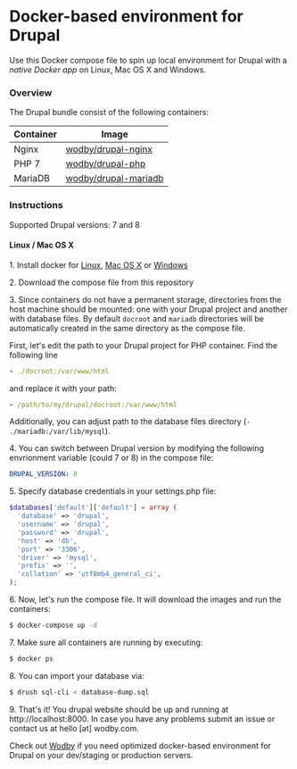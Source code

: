 # Docker-based environment for Drupal

Use this Docker compose file to spin up local environment for Drupal with a *native Docker app* on Linux, Mac OS X and Windows. 

### Overview

The Drupal bundle consist of the following containers:

| Container | Image | 
| --------- | ----- |
| Nginx   | <a href="https://hub.docker.com/r/wodby/drupal-nginx/" target="_blank">wodby/drupal-nginx</a> |
| PHP 7   | <a href="https://hub.docker.com/r/wodby/drupal-php/" target="_blank">wodby/drupal-php</a> |
| MariaDB | <a href="https://hub.docker.com/r/wodby/drupal-mariadb/" target="_blank">wodby/drupal-mariadb</a> |

### Instructions 

Supported Drupal versions: 7 and 8

#### Linux / Mac OS X

1\. Install docker for <a href="https://docs.docker.com/engine/installation/" target="_blank">Linux</a>, <a href="https://docs.docker.com/engine/installation/mac" target="_blank">Mac OS X</a> or <a href="https://docs.docker.com/engine/installation/windows" target="_blank">Windows</a>

2\. Download the compose file from this repository

3\. Since containers do not have a permanent storage, directories from the host machine should be mounted: one with your Drupal project and another with database files. By default `docroot` and `mariadb` directories will be automatically created in the same directory as the compose file. 

First, let's edit the path to your Drupal project for PHP container. Find the following line
```yml
- ./docroot:/var/www/html
```

and replace it with your path:
```yml
- /path/to/my/drupal/docroot:/var/www/html
```

Additionally, you can adjust path to the database files directory (`- ./mariadb:/var/lib/mysql`). 

4\. You can switch between Drupal version by modifying the following envrionment variable (could 7 or 8) in the compose file:
```yml
DRUPAL_VERSION: 8
```

5\. Specify database credentials in your settings.php file:
```php
$databases['default']['default'] = array (
  'database' => 'drupal',
  'username' => 'drupal',
  'password' => 'drupal',
  'host' => 'db',
  'port' => '3306',
  'driver' => 'mysql',
  'prefix' => '',
  'collation' => 'utf8mb4_general_ci',
);
```

6\. Now, let's run the compose file. It will download the images and run the containers:
```bash
$ docker-compose up -d
```

7\. Make sure all containers are running by executing:

```bash
$ docker ps
```

8\. You can import your database via:
```bash
$ drush sql-cli < database-dump.sql
```

9\. That's it! You drupal website should be up and running at http://localhost:8000. In case you have any problems submit an issue or contact us at hello [at] wodby.com.

Check out <a href="https://wodby.com" target="_blank">Wodby</a> if you need optimized docker-based environment for Drupal on your dev/staging or production servers.
